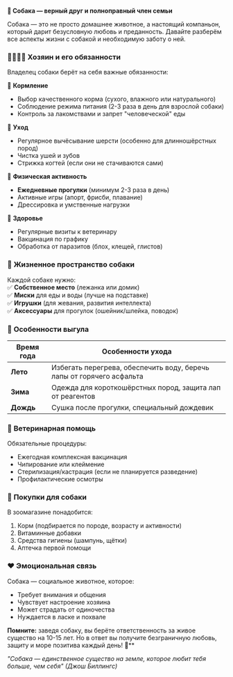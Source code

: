 **🐶 Собака — верный друг и полноправный член семьи**  

Собака — это не просто домашнее животное, а настоящий компаньон, который дарит безусловную любовь и преданность. Давайте разберём все аспекты жизни с собакой и необходимую заботу о ней.  

### 👨👩👧👦 **Хозяин и его обязанности**  
Владелец собаки берёт на себя важные обязанности:  

🔹 **Кормление**  
- Выбор качественного корма (сухого, влажного или натурального)  
- Соблюдение режима питания (2-3 раза в день для взрослой собаки)  
- Контроль за лакомствами и запрет "человеческой" еды  

🔹 **Уход**  
- Регулярное вычёсывание шерсти (особенно для длинношёрстных пород)  
- Чистка ушей и зубов  
- Стрижка когтей (если они не стачиваются сами)  

🔹 **Физическая активность**  
- **Ежедневные прогулки** (минимум 2-3 раза в день)  
- Активные игры (апорт, фрисби, плавание)  
- Дрессировка и умственные нагрузки  

🔹 **Здоровье**  
- Регулярные визиты к ветеринару  
- Вакцинация по графику  
- Обработка от паразитов (блох, клещей, глистов)  

### 🏡 **Жизненное пространство собаки**  
Каждой собаке нужно:  
✅ **Собственное место** (лежанка или домик)  
✅ **Миски** для еды и воды (лучше на подставке)  
✅ **Игрушки** (для жевания, развития интеллекта)  
✅ **Аксессуары** для прогулок (ошейник/шлейка, поводок)  

### 🚶 **Особенности выгула**  
| Время года | Особенности ухода |  
|------------|-------------------|  
| **Лето**   | Избегать перегрева, обеспечить воду, беречь лапы от горячего асфальта |  
| **Зима**   | Одежда для короткошёрстных пород, защита лап от реагентов |  
| **Дождь**  | Сушка после прогулки, специальный дождевик |  

### 🏥 **Ветеринарная помощь**  
Обязательные процедуры:  
- Ежегодная комплексная вакцинация  
- Чипирование или клеймение  
- Стерилизация/кастрация (если не планируется разведение)  
- Профилактические осмотры  

### 🛒 **Покупки для собаки**  
В зоомагазине понадобится:  
1. Корм (подбирается по породе, возрасту и активности)  
2. Витаминные добавки  
3. Средства гигиены (шампунь, щётки)  
4. Аптечка первой помощи  

### ❤️ **Эмоциональная связь**  
Собака — социальное животное, которое:  
- Требует внимания и общения  
- Чувствует настроение хозяина  
- Может страдать от одиночества  
- Нуждается в ласке и похвале  

**Помните:** заведя собаку, вы берёте ответственность за живое существо на 10-15 лет. Но в ответ вы получите безграничную любовь, защиту и море позитива каждый день! 🐾**  

*"Собака — единственное существо на земле, которое любит тебя больше, чем себя" (Джош Биллингс)*